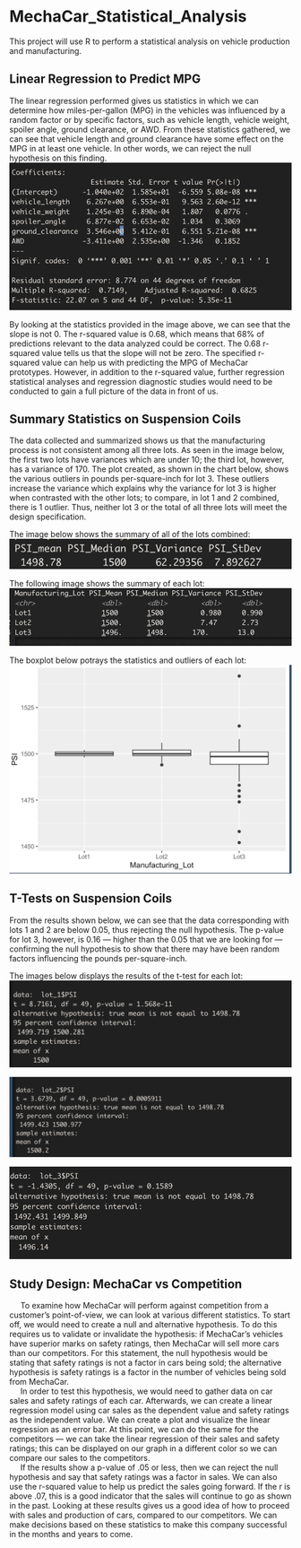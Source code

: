 # MechaCar_Statistical_Analysis
This project will use R to perform a statistical analysis on vehicle production and manufacturing.

## Linear Regression to Predict MPG
The linear regression performed gives us statistics in which we can determine how miles-per-gallon (MPG) in the vehicles was influenced by a random factor or by specific factors, such as vehicle length, vehicle weight, spoiler angle, ground clearance, or AWD. From these statistics gathered, we can see that vehicle length and ground clearance have some effect on the MPG in at least one vehicle. In other words, we can reject the null hypothesis on this finding. 
![linear_regression](https://github.com/shireenkahlon/MechaCar_Statistical_Analysis/blob/main/Screenshots/MechaCar_Linear_Regression.png)


By looking at the statistics provided in the image above, we can see that the slope is not 0. The r-squared value is 0.68, which means that 68% of predictions relevant to the data analyzed could be correct. The 0.68 r-squared value tells us that the slope will not be zero. The specified r-squared value can help us with predicting the MPG of MechaCar prototypes. However, in addition to the r-squared value, further regression statistical analyses and regression diagnostic studies would need to be conducted to gain a full picture of the data in front of us.


## Summary Statistics on Suspension Coils
The data collected and summarized shows us that the manufacturing process is not consistent among all three lots. As seen in the image below, the first two lots have variances which are under 10; the third lot, however, has a variance of 170. The plot created, as shown in the chart below, shows the various outliers in pounds per-square-inch for lot 3. These outliers increase the variance which explains why the variance for lot 3 is higher when contrasted with the other lots; to compare, in lot 1 and 2 combined, there is 1 outlier. Thus, neither lot 3 or the total of all three lots will meet the design specification.

The image below shows the summary of all of the lots combined:
![total_summary](https://github.com/shireenkahlon/MechaCar_Statistical_Analysis/blob/main/Screenshots/Total_Summary.png)

The following image shows the summary of each lot:
![lot_summary](https://github.com/shireenkahlon/MechaCar_Statistical_Analysis/blob/main/Screenshots/Lot_Summary.png)

The boxplot below potrays the statistics and outliers of each lot:
![PSI_boxplot](https://github.com/shireenkahlon/MechaCar_Statistical_Analysis/blob/main/Screenshots/PSI_Boxplot.png)


## T-Tests on Suspension Coils
From the results shown below, we can see that the data corresponding with lots 1 and 2 are below 0.05, thus rejecting the null hypothesis. The p-value for lot 3, however, is 0.16 — higher than the 0.05 that we are looking for — confirming the null hypothesis to show that there may have been random factors influencing the pounds per-square-inch.

The images below displays the results of the t-test for each lot:
![lot_1_ttest](https://github.com/shireenkahlon/MechaCar_Statistical_Analysis/blob/main/Screenshots/Lot_1_T_Test.png)

![lot_2_ttest](https://github.com/shireenkahlon/MechaCar_Statistical_Analysis/blob/main/Screenshots/Lot_2_T_Test.png)

![lot_3_ttest](https://github.com/shireenkahlon/MechaCar_Statistical_Analysis/blob/main/Screenshots/Lot_3_T_Test.png)

## Study Design: MechaCar vs Competition
      To examine how MechaCar will perform against competition from a customer’s point-of-view, we can look at various different statistics. To start off, we would need to create a null and alternative hypothesis. To do this requires us to validate or invalidate the hypothesis: if MechaCar’s vehicles have superior marks on safety ratings, then MechaCar will sell more cars than our competitors. For this statement, the null hypothesis would be stating that safety ratings is not a factor in cars being sold; the alternative hypothesis is safety ratings is a factor in the number of vehicles being sold from MechaCar.  
      In order to test this hypothesis, we would need to gather data on car sales and safety ratings of each car. Afterwards, we can create a linear regression model using car sales as the dependent value and safety ratings as the independent value. We can create a plot and visualize the linear regression as an error bar. At this point, we can do the same for the competitors — we can take the linear regression of their sales and safety ratings; this can be displayed on our graph in a different color so we can compare our sales to the competitors.   
      If the results show a p-value of .05 or less, then we can reject the null hypothesis and say that safety ratings was a factor in sales. We can also use the r-squared value to help us predict the sales going forward. If the r is above .07, this is a good indicator that the sales will continue to go as shown in the past. Looking at these results gives us a good idea of how to proceed with sales and production of cars, compared to our competitors. We can make decisions based on these statistics to make this company successful in the months and years to come.



